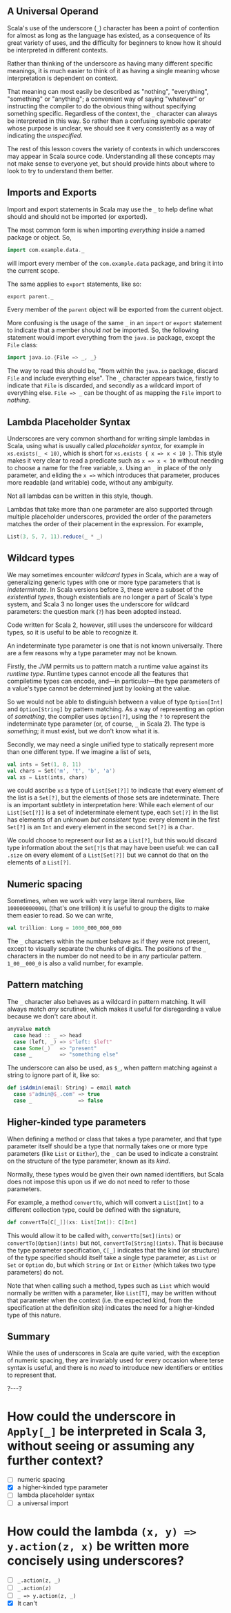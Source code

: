 ## A Universal Operand

Scala's use of the underscore (`_`) character has been a point of contention for almost as long as the language
has existed, as a consequence of its great variety of uses, and the difficulty for beginners to know how it
should be interpreted in different contexts.

Rather than thinking of the underscore as having many different specific meanings, it is much easier to think of
it as having a single meaning whose interpretation is dependent on context.

That meaning can most easily be described as "nothing", "everything", "something" or "anything"; a convenient
way of saying "whatever" or instructing the compiler to do the obvious thing without specifying something
specific. Regardless of the context, the `_` character can always be interpreted in this way. So rather than a
confusing symbolic operator whose purpose is unclear, we should see it very consistently as a way of indicating
the _unspecified_.

The rest of this lesson covers the variety of contexts in which underscores may appear in Scala source code.
Understanding all these concepts may not make sense to everyone yet, but should provide hints about where to
look to try to understand them better.

## Imports and Exports

Import and export statements in Scala may use the `_` to help define what should and should not be imported (or
exported).

The most common form is when importing _everything_ inside a named package or object. So,
```scala
import com.example.data._
```
will import every member of the `com.example.data` package, and bring it into the current scope.

The same applies to `export` statements, like so:
```scala
export parent._
```

Every member of the `parent` object will be exported from the current object.

More confusing is the usage of the same `_` in an `import` or `export` statement to indicate that a member
should _not_ be imported. So, the following statement would import everything from the `java.io` package, except
the `File` class:
```scala
import java.io.{File => _, _}
```

The way to read this should be, "from within the `java.io` package, discard `File` and include everything else".
The `_` character appears twice, firstly to indicate that `File` is discarded, and secondly as a wildcard import
of everything else. `File => _` can be thought of as mapping the `File` import to _nothing_.

## Lambda Placeholder Syntax

Underscores are very common shorthand for writing simple lambdas in Scala, using what is usually called
_placeholder syntax_, for example in `xs.exists(_ < 10)`, which is short for `xs.exists { x => x < 10 }`. This
style makes it very clear to read a predicate such as `x => x < 10` without needing to choose a name for the
free variable, `x`. Using an `_` in place of the only parameter, and eliding the `x =>` which introduces that
parameter, produces more readable (and writable) code, without any ambiguity.

Not all lambdas can be written in this style, though.

Lambdas that take more than one parameter are also supported through multiple placeholder underscores, provided
the order of the parameters matches the order of their placement in the expression. For example,
```scala
List(3, 5, 7, 11).reduce(_ * _)
```

## Wildcard types

We may sometimes encounter _wildcard types_ in Scala, which are a way of generalizing generic types with one or
more type parameters that is _indeterminate_. In Scala versions before 3, these were a subset of the
_existential types_, though existentials are no longer a part of Scala's type system, and Scala 3 no longer uses
the underscore for wildcard parameters: the question mark (`?`) has been adopted instead.

Code written for Scala 2, however, still uses the underscore for wildcard types, so it is useful to be able to
recognize it.

An indeterminate type parameter is one that is not known universally. There are a few reasons why a type
parameter may not be known.

Firstly, the JVM permits us to pattern match a runtime value against its _runtime type_. Runtime types cannot
encode all the features that compiletime types can encode, and—in particular—the type parameters of a value's
type cannot be determined just by looking at the value.

So we would not be able to distinguish between a value of type `Option[Int]` and `Option[String]` by pattern
matching. As a way of representing an option of _something_, the compiler uses `Option[?]`, using the `?` to
represent the indeterminate type parameter (or, of course, `_` in Scala 2). The type is _something_; it must
exist, but we don't know what it is.

Secondly, we may need a single unified type to statically represent more than one different type. If we imagine
a list of sets,
```scala
val ints = Set(1, 8, 11)
val chars = Set('m', 't', 'b', 'a')
val xs = List(ints, chars)
```
we could ascribe `xs` a type of `List[Set[?]]` to indicate that every element of the list is a `Set[?]`, but the
elements of those sets are indeterminate. There is an important subtlety in interpretation here: While each
element of our `List[Set[?]]` is a set of indeterminate element type, each `Set[?]` in the list has elements of
an unknown _but consistent_ type: every element in the first `Set[?]` is an `Int` and every element in the
second `Set[?]` is a `Char`.

We could choose to represent our list as a `List[?]`, but this would discard type information about the
`Set[?]`s that may have been useful: we can call `.size` on every element of a `List[Set[?]]` but we cannot do
that on the elements of a `List[?]`.

## Numeric spacing

Sometimes, when we work with very large literal numbers, like `100000000000L` (that's one trillion) it is useful
to group the digits to make them easier to read. So we can write,
```scala
val trillion: Long = 1000_000_000_000
```

The `_` characters within the number behave as if they were not present, except to visually separate the chunks
of digits. The positions of the `_` characters in the number do not need to be in any particular pattern.
`1_00__000_0` is also a valid number, for example.

## Pattern matching

The `_` character also behaves as a wildcard in pattern matching. It will always match _any_ scrutinee, which
makes it useful for disregarding a value because we don't care about it.

```scala
anyValue match
  case head :: _ => head
  case (left, _) => s"left: $left"
  case Some(_)   => "present"
  case _         => "something else"
```

The underscore can also be used, as `$_`, when pattern matching against a string to ignore part of it, like so:
```scala
def isAdmin(email: String) = email match
  case s"admin@$_.com" => true
  case _               => false
```

## Higher-kinded type parameters

When defining a method or class that takes a type parameter, and that type parameter itself should be a type
that normally takes one or more type parameters (like `List` or `Either`), the `_` can be used to indicate a
constraint on the structure of the type parameter, known as its _kind_.

Normally, these types would be given their own named identifiers, but Scala does not impose this upon us if we
do not need to refer to those parameters.

For example, a method `convertTo`, which will convert a `List[Int]` to a different collection type, could be
defined with the signature,
```scala
def convertTo[C[_]](xs: List[Int]): C[Int]
```

This would allow it to be called with, `convertTo[Set](ints)` or `convertTo[Option](ints)` but not,
`convertTo[String](ints)`. That is because the type parameter specification, `C[_]` indicates that the kind (or
structure) of the type specified should itself take a single type parameter, as `List` or `Set` or `Option` do,
but which `String` or `Int` or `Either` (which takes two type parameters) do not.

Note that when calling such a method, types such as `List` which would normally be written with a parameter,
like `List[T]`, may be written without that parameter when the context (i.e. the expected kind, from the
specification at the definition site) indicates the need for a higher-kinded type of this nature.

## Summary

While the uses of underscores in Scala are quite varied, with the exception of numeric spacing, they are
invariably used for every occasion where terse syntax is useful, and there is no _need_ to introduce new
identifiers or entities to represent that.

?---?

# How could the underscore in `Apply[_]` be interpreted in Scala 3, without seeing or assuming any further context?

* [ ] numeric spacing
* [X] a higher-kinded type parameter
* [ ] lambda placeholder syntax
* [ ] a universal import

# How could the lambda `(x, y) => y.action(z, x)` be written more concisely using underscores?

- [ ] `_.action(z, _)`
- [ ] `_.action(z)`
- [ ] `_ => y.action(z, _)`
- [X] It can't